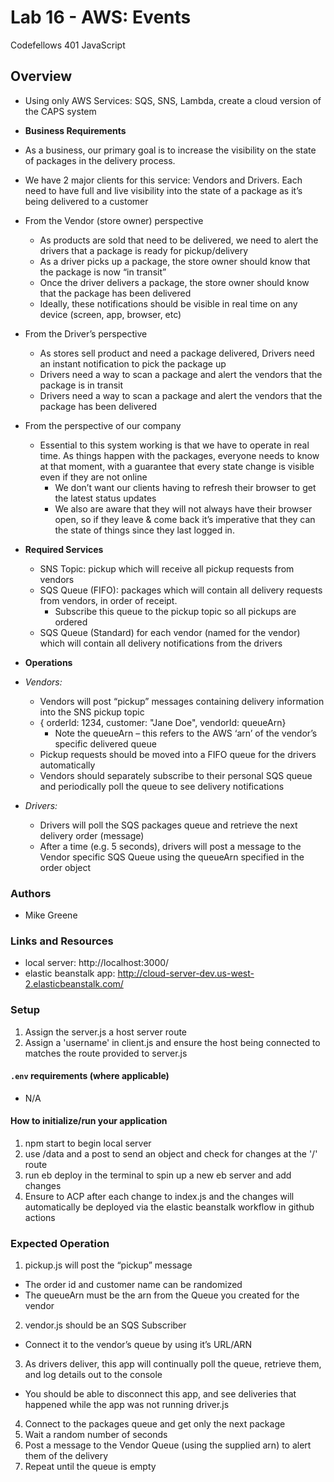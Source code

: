 # Lab 16 - AWS: Events

Codefellows 401 JavaScript

## Overview
- Using only AWS Services: SQS, SNS, Lambda, create a cloud version of the CAPS system

- **Business Requirements**

- As a business, our primary goal is to increase the visibility on the state of packages in the delivery process.

- We have 2 major clients for this service: Vendors and Drivers. Each need to have full and live visibility into the state of a package as it’s being delivered to a customer

- From the Vendor (store owner) perspective
  - As products are sold that need to be delivered, we need to alert the drivers that a package is ready for pickup/delivery
  - As a driver picks up a package, the store owner should know that the package is now “in transit”
  - Once the driver delivers a package, the store owner should know that the package has been delivered
  - Ideally, these notifications should be visible in real time on any device (screen, app, browser, etc)

- From the Driver’s perspective
  - As stores sell product and need a package delivered, Drivers need an instant notification to pick the package up
  - Drivers need a way to scan a package and alert the vendors that the package is in transit
  - Drivers need a way to scan a package and alert the vendors that the package has been delivered

- From the perspective of our company
  - Essential to this system working is that we have to operate in real time. As things happen with the packages, everyone needs to know at that moment, with a guarantee that every state change is visible even if they are not online
    - We don’t want our clients having to refresh their browser to get the latest status updates
    - We also are aware that they will not always have their browser open, so if they leave & come back it’s imperative that they can the state of things since they last logged in.

- **Required Services**

  - SNS Topic: pickup which will receive all pickup requests from vendors
  - SQS Queue (FIFO): packages which will contain all delivery requests from vendors, in order of receipt.
    - Subscribe this queue to the pickup topic so all pickups are ordered
  - SQS Queue (Standard) for each vendor (named for the vendor) which will contain all delivery notifications from the drivers

 - **Operations**
 
  - *Vendors:*
    - Vendors will post “pickup” messages containing delivery information into the SNS pickup topic
    - { orderId: 1234, customer: "Jane Doe", vendorId: queueArn}
      - Note the queueArn – this refers to the AWS ‘arn’ of the vendor’s specific delivered queue
    - Pickup requests should be moved into a FIFO queue for the drivers automatically
    - Vendors should separately subscribe to their personal SQS queue and periodically poll the queue to see delivery notifications
  - *Drivers:*
    - Drivers will poll the SQS packages queue and retrieve the next delivery order (message)
    - After a time (e.g. 5 seconds), drivers will post a message to the Vendor specific SQS Queue using the queueArn specified in the order object


### Authors

- Mike Greene

### Links and Resources

- local server: http://localhost:3000/
- elastic beanstalk app: http://cloud-server-dev.us-west-2.elasticbeanstalk.com/

### Setup

1. Assign the server.js a host server route
2. Assign a 'username' in client.js and ensure the host being connected to matches the route provided to server.js


#### `.env` requirements (where applicable)

- N/A

#### How to initialize/run your application
 
1. npm start to begin local server
2. use /data and a post to send an object and check for changes at the '/' route
3. run eb deploy in the terminal to spin up a new eb server and add changes
4. Ensure to ACP after each change to index.js and the changes will automatically be deployed via the elastic beanstalk workflow in github actions

### Expected Operation
1. pickup.js will post the “pickup” message
  - The order id and customer name can be randomized
  - The queueArn must be the arn from the Queue you created for the vendor
2. vendor.js should be an SQS Subscriber
  - Connect it to the vendor’s queue by using it’s URL/ARN
3. As drivers deliver, this app will continually poll the queue, retrieve them, and log details out to the console
  - You should be able to disconnect this app, and see deliveries that happened while the app was not running driver.js
4. Connect to the packages queue and get only the next package
5. Wait a random number of seconds
6. Post a message to the Vendor Queue (using the supplied arn) to alert them of the delivery
7. Repeat until the queue is empty
